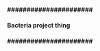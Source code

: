 #### ###################### #### 
#### Bacteria project thing ####
#### ###################### ####

